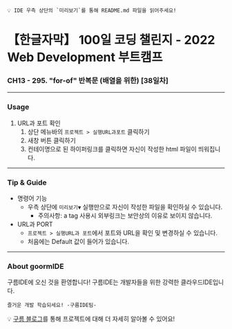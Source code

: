 ```
💡 IDE 우측 상단의 `미리보기`를 통해 README.md 파일을 읽어주세요!
```
# 【한글자막】 100일 코딩 챌린지 - 2022 Web Development 부트캠프

### CH13 - 295. "for-of" 반복문 (배열을 위한) [38일차]

---
### Usage

1. URL과 포트 확인
    1. 상단 메뉴바의 `프로젝트 > 실행URL과포트` 클릭하기
    2. 새창 버튼 클릭하기
    3. 컨테이명으로 된 하이퍼링크를 클릭하면 자신이 작성한 html 파일이 띄워집니다.


---
### Tip & Guide

- 명령어 기능
    - 우측 상단에 `미리보기▼` 실행만으로 자신이 작성한 파일을 확인하실 수 있습니다.
      - 주의사항: a tag 사용시 외부링크는 보안상의 이유로 보이지 않습니다.
- URL과 PORT
    - `프로젝트 > 실행URL과 포트`에서 포트와 URL을 확인 및 변경하실 수 있습니다.
    - 처음에는 Default 값이 들어가 있습니다.


---
### About goormIDE

구름IDE에 오신 것을 환영합니다!
구름IDE는 개발자들을 위한 강력한 클라우드IDE입니다.

`즐거운 개발 학습되세요! -구름IDE팀-`

💡 [구름 블로그](https://blog.goorm.io/chatweb/)를 통해 프로젝트에 대해 더 자세히 알아볼 수 있어요!
